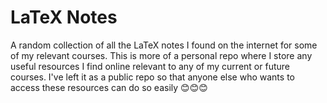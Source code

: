 # LaTeX Notes
A random collection of all the LaTeX notes I found on the internet for some of my relevant courses. This is more of a personal repo where I store any useful resources I find online relevant to any of my current or future courses. I've left it as a public repo so that anyone else who wants to access these resources can do so easily 😊😊😊
